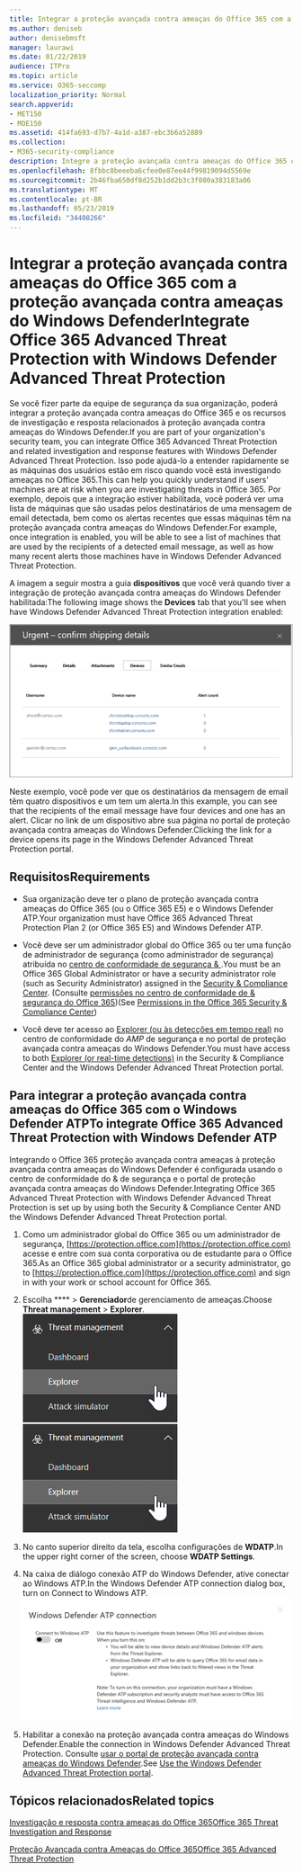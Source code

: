 ```yaml
---
title: Integrar a proteção avançada contra ameaças do Office 365 com a proteção avançada contra ameaças do Windows Defender
ms.author: deniseb
author: denisebmsft
manager: laurawi
ms.date: 01/22/2019
audience: ITPro
ms.topic: article
ms.service: O365-seccomp
localization_priority: Normal
search.appverid:
- MET150
- MOE150
ms.assetid: 414fa693-d7b7-4a1d-a387-ebc3b6a52889
ms.collection:
- M365-security-compliance
description: Integre a proteção avançada contra ameaças do Office 365 com a proteção avançada contra ameaças do Windows Defender para ver informações mais detalhadas sobre o gerenciamento de ameaças.
ms.openlocfilehash: 8fbbc8beeeba6cfee0e87ee44f99819094d5569e
ms.sourcegitcommit: 2b46fba650df8d252b1dd2b3c3f080a383183a06
ms.translationtype: MT
ms.contentlocale: pt-BR
ms.lasthandoff: 05/23/2019
ms.locfileid: "34408266"
---
```

# <a name="integrate-office-365-advanced-threat-protection-with-windows-defender-advanced-threat-protection"></a><span data-ttu-id="12dda-103">Integrar a proteção avançada contra ameaças do Office 365 com a proteção avançada contra ameaças do Windows Defender</span><span class="sxs-lookup"><span data-stu-id="12dda-103">Integrate Office 365 Advanced Threat Protection with Windows Defender Advanced Threat Protection</span></span>

<span data-ttu-id="12dda-104">Se você fizer parte da equipe de segurança da sua organização, poderá integrar a proteção avançada contra ameaças do Office 365 e os recursos de investigação e resposta relacionados à proteção avançada contra ameaças do Windows Defender.</span><span class="sxs-lookup"><span data-stu-id="12dda-104">If you are part of your organization's security team, you can integrate Office 365 Advanced Threat Protection and related investigation and response features with Windows Defender Advanced Threat Protection.</span></span> <span data-ttu-id="12dda-105">Isso pode ajudá-lo a entender rapidamente se as máquinas dos usuários estão em risco quando você está investigando ameaças no Office 365.</span><span class="sxs-lookup"><span data-stu-id="12dda-105">This can help you quickly understand if users' machines are at risk when you are investigating threats in Office 365.</span></span> <span data-ttu-id="12dda-106">Por exemplo, depois que a integração estiver habilitada, você poderá ver uma lista de máquinas que são usadas pelos destinatários de uma mensagem de email detectada, bem como os alertas recentes que essas máquinas têm na proteção avançada contra ameaças do Windows Defender.</span><span class="sxs-lookup"><span data-stu-id="12dda-106">For example, once integration is enabled, you will be able to see a list of machines that are used by the recipients of a detected email message, as well as how many recent alerts those machines have in Windows Defender Advanced Threat Protection.</span></span>
  
<span data-ttu-id="12dda-107">A imagem a seguir mostra a guia **dispositivos** que você verá quando tiver a integração de proteção avançada contra ameaças do Windows Defender habilitada:</span><span class="sxs-lookup"><span data-stu-id="12dda-107">The following image shows the **Devices** tab that you'll see when have Windows Defender Advanced Threat Protection integration enabled:</span></span> 
  
![Quando o Windows Defender ATP estiver habilitado, você poderá ver uma lista de computadores com alertas.](media/fec928ea-8f0c-44d7-80b9-a2e0a8cd4e89.PNG)
  
<span data-ttu-id="12dda-109">Neste exemplo, você pode ver que os destinatários da mensagem de email têm quatro dispositivos e um tem um alerta.</span><span class="sxs-lookup"><span data-stu-id="12dda-109">In this example, you can see that the recipients of the email message have four devices and one has an alert.</span></span> <span data-ttu-id="12dda-110">Clicar no link de um dispositivo abre sua página no portal de proteção avançada contra ameaças do Windows Defender.</span><span class="sxs-lookup"><span data-stu-id="12dda-110">Clicking the link for a device opens its page in the Windows Defender Advanced Threat Protection portal.</span></span>
  
## <a name="requirements"></a><span data-ttu-id="12dda-111">Requisitos</span><span class="sxs-lookup"><span data-stu-id="12dda-111">Requirements</span></span>

- <span data-ttu-id="12dda-112">Sua organização deve ter o plano de proteção avançada contra ameaças do Office 365 (ou o Office 365 E5) e o Windows Defender ATP.</span><span class="sxs-lookup"><span data-stu-id="12dda-112">Your organization must have Office 365 Advanced Threat Protection Plan 2 (or Office 365 E5) and Windows Defender ATP.</span></span>
    
- <span data-ttu-id="12dda-113">Você deve ser um administrador global do Office 365 ou ter uma função de administrador de segurança (como administrador de segurança) atribuída no [centro de conformidade de segurança &amp; ](https://protection.office.com).</span><span class="sxs-lookup"><span data-stu-id="12dda-113">You must be an Office 365 Global Administrator or have a security administrator role (such as Security Administrator) assigned in the [Security &amp; Compliance Center](https://protection.office.com).</span></span> <span data-ttu-id="12dda-114">(Consulte [permissões no centro de conformidade de &amp; segurança do Office 365](permissions-in-the-security-and-compliance-center.md))</span><span class="sxs-lookup"><span data-stu-id="12dda-114">(See [Permissions in the Office 365 Security &amp; Compliance Center](permissions-in-the-security-and-compliance-center.md))</span></span>
    
- <span data-ttu-id="12dda-115">Você deve ter acesso ao [Explorer (ou às detecções em tempo real)](threat-explorer.md) no centro de conformidade do _AMP_ de segurança e no portal de proteção avançada contra ameaças do Windows Defender.</span><span class="sxs-lookup"><span data-stu-id="12dda-115">You must have access to both [Explorer (or real-time detections)](threat-explorer.md) in the Security & Compliance Center and the Windows Defender Advanced Threat Protection portal.</span></span>
    
## <a name="to-integrate-office-365-advanced-threat-protection-with-windows-defender-atp"></a><span data-ttu-id="12dda-116">Para integrar a proteção avançada contra ameaças do Office 365 com o Windows Defender ATP</span><span class="sxs-lookup"><span data-stu-id="12dda-116">To integrate Office 365 Advanced Threat Protection with Windows Defender ATP</span></span>

<span data-ttu-id="12dda-117">Integrando o Office 365 proteção avançada contra ameaças à proteção avançada contra ameaças do Windows Defender é configurada usando o centro de conformidade do & de segurança e o portal de proteção avançada contra ameaças do Windows Defender.</span><span class="sxs-lookup"><span data-stu-id="12dda-117">Integrating Office 365 Advanced Threat Protection with Windows Defender Advanced Threat Protection is set up by using both the Security & Compliance Center AND the Windows Defender Advanced Threat Protection portal.</span></span>
  
1. <span data-ttu-id="12dda-118">Como um administrador global do Office 365 ou um administrador de segurança, [https://protection.office.com](https://protection.office.com) acesse e entre com sua conta corporativa ou de estudante para o Office 365.</span><span class="sxs-lookup"><span data-stu-id="12dda-118">As an Office 365 global administrator or a security administrator, go to [https://protection.office.com](https://protection.office.com) and sign in with your work or school account for Office 365.</span></span> 
    
2. <span data-ttu-id="12dda-119">Escolha \*\*\*\* \> **Gerenciador**de gerenciamento de ameaças.</span><span class="sxs-lookup"><span data-stu-id="12dda-119">Choose **Threat management** \> **Explorer**.</span></span><br><span data-ttu-id="12dda-120">![Gerenciador no menu de gerenciamento de ameaças](media/ThreatMgmt-Explorer-nav.png)</span><span class="sxs-lookup"><span data-stu-id="12dda-120">![Explorer in Threat Management menu](media/ThreatMgmt-Explorer-nav.png)</span></span><br>
    
3. <span data-ttu-id="12dda-121">No canto superior direito da tela, escolha configurações de **WDATP**.</span><span class="sxs-lookup"><span data-stu-id="12dda-121">In the upper right corner of the screen, choose **WDATP Settings**.</span></span>
    
4. <span data-ttu-id="12dda-122">Na caixa de diálogo conexão ATP do Windows Defender, ative conectar ao Windows ATP.</span><span class="sxs-lookup"><span data-stu-id="12dda-122">In the Windows Defender ATP connection dialog box, turn on Connect to Windows ATP.</span></span><br>![Conexão ATP do Windows Defender](media/Explorer-WDATPConnection-dialog.png)<br>
    
5. <span data-ttu-id="12dda-124">Habilitar a conexão na proteção avançada contra ameaças do Windows Defender.</span><span class="sxs-lookup"><span data-stu-id="12dda-124">Enable the connection in Windows Defender Advanced Threat Protection.</span></span> <span data-ttu-id="12dda-125">Consulte [usar o portal de proteção avançada contra ameaças do Windows Defender](https://go.microsoft.com/fwlink/?linkid=859690).</span><span class="sxs-lookup"><span data-stu-id="12dda-125">See [Use the Windows Defender Advanced Threat Protection portal](https://go.microsoft.com/fwlink/?linkid=859690).</span></span>

  
## <a name="related-topics"></a><span data-ttu-id="12dda-126">Tópicos relacionados</span><span class="sxs-lookup"><span data-stu-id="12dda-126">Related topics</span></span>

[<span data-ttu-id="12dda-127">Investigação e resposta contra ameaças do Office 365</span><span class="sxs-lookup"><span data-stu-id="12dda-127">Office 365 Threat Investigation and Response</span></span>](office-365-ti.md)
  
[<span data-ttu-id="12dda-128">Proteção Avançada contra Ameaças do Office 365</span><span class="sxs-lookup"><span data-stu-id="12dda-128">Office 365 Advanced Threat Protection</span></span>](office-365-atp.md)
  

